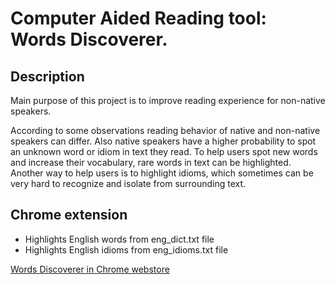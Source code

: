 # Computer Aided Reading tool: Words Discoverer.

## Description

Main purpose of this project is to improve reading experience for non-native speakers.

According to some observations reading behavior of native and non-native speakers can differ.
Also native speakers have a higher probability to spot an unknown word or idiom in text they read.
To help users spot new words and increase their vocabulary, rare words in text can be highlighted.
Another way to help users is to highlight idioms, which sometimes can be very hard to recognize and isolate from surrounding text.


## Chrome extension

* Highlights English words from eng_dict.txt file
* Highlights English idioms from eng_idioms.txt file

[Words Discoverer in Chrome webstore](https://chrome.google.com/webstore/detail/words-discoverer-expand-y/noncaeikjgpbdeoocblijjgegnobogib)
